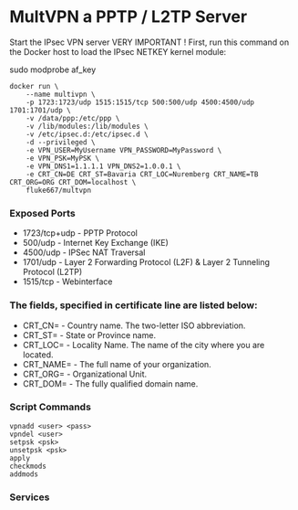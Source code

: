 # MultVPN a PPTP / L2TP Server


Start the IPsec VPN server
VERY IMPORTANT ! First, run this command on the Docker host to load the IPsec NETKEY kernel module:


sudo modprobe af_key


```
docker run \
    --name multivpn \
    -p 1723:1723/udp 1515:1515/tcp 500:500/udp 4500:4500/udp 1701:1701/udp \
    -v /data/ppp:/etc/ppp \
    -v /lib/modules:/lib/modules \
    -v /etc/ipsec.d:/etc/ipsec.d \
    -d --privileged \
    -e VPN_USER=MyUsername VPN_PASSWORD=MyPassword \
    -e VPN_PSK=MyPSK \
    -e VPN_DNS1=1.1.1.1 VPN_DNS2=1.0.0.1 \
    -e CRT_CN=DE CRT_ST=Bavaria CRT_LOC=Nuremberg CRT_NAME=TB CRT_ORG=ORG CRT_DOM=localhost \
    fluke667/multvpn
```


### Exposed Ports
- 1723/tcp+udp - PPTP Protocol  
- 500/udp  - Internet Key Exchange (IKE)   
- 4500/udp - IPSec NAT Traversal   
- 1701/udp - Layer 2 Forwarding Protocol (L2F) & Layer 2 Tunneling Protocol (L2TP)    
- 1515/tcp - Webinterface


### The fields, specified in certificate line are listed below:
- CRT_CN= - Country name. The two-letter ISO abbreviation.
- CRT_ST= - State or Province name.
- CRT_LOC= - Locality Name. The name of the city where you are located.
- CRT_NAME= - The full name of your organization.
- CRT_ORG= - Organizational Unit.
- CRT_DOM= - The fully qualified domain name.

### Script Commands
```
vpnadd <user> <pass>
vpndel <user>
setpsk <psk>
unsetpsk <psk>
apply
checkmods
addmods
```

### Services

